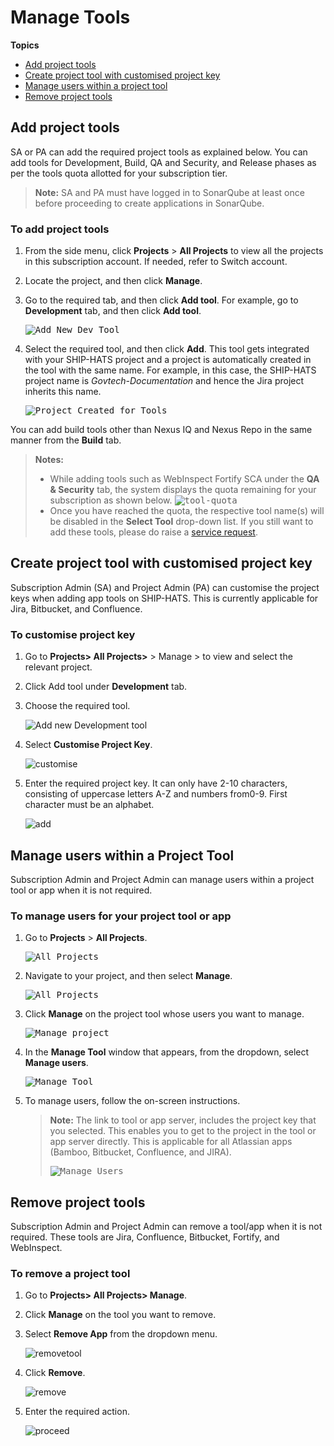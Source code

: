 # Manage Tools

**Topics**
- [Add project tools](#add-project-tools)
- [Create project tool with customised project key](#create-project-tool-with-customised-project-key)
- [Manage users within a project tool](#manage-users-within-a-project-tool)
- [Remove project tools](#remove-project-tools)

## Add project tools

SA or PA can add the required project tools as explained below. You can add tools for Development, Build, QA and Security, and Release phases as per the tools quota allotted for your subscription tier. 

>**Note:** SA and PA must have logged in to SonarQube at least once before proceeding to create applications in SonarQube.

### To add project tools

1. From the side menu, click **Projects** > **All Projects** to view all the projects in this subscription account. If needed, refer to Switch account.
2. Locate the project, and then click **Manage**.

3. Go to the required tab, and then click **Add tool**. For example, go to **Development** tab, and then click **Add tool**.

    <kbd>![Add New Dev Tool](add-new-development-tool.png ':size=100%')</kbd>

5. Select the required tool, and then click **Add**. This tool gets integrated with your SHIP-HATS project and a project is automatically created in the tool with the same name. For example, in this case, the SHIP-HATS project name is _Govtech-Documentation_ and hence the Jira project inherits this name.

    <kbd>![Project Created for Tools](project-created-for-tools.png ':size=100%')</kbd>

You can add build tools other than Nexus IQ and Nexus Repo in the same manner from the **Build** tab.

>**Notes:**
>- While adding tools such as WebInspect Fortify SCA under the **QA &amp; Security** tab, the system displays the quota remaining for your subscription as shown below.
><kbd>![tool-quota](tool-quota.png ':size=100%')</kbd>
>- Once you have reached the quota, the respective tool name(s) will be disabled in the **Select Tool** drop-down list. If you still want to add these tools, please do raise a [service request](https://jira.ship.gov.sg/servicedesk/customer/portal/11/).


## Create project tool with customised project key
Subscription Admin (SA) and Project Admin (PA) can customise the project keys when adding app tools on SHIP-HATS. This is currently applicable for Jira, Bitbucket, and Confluence.  

### To customise project key 

1. Go to **Projects> All Projects>** > Manage > to view and select the relevant project. 
2. Click Add tool under **Development** tab.
3. Choose the required tool.

    ![Add new Development tool](add-new-dev-tool.png)

4.  Select **Customise Project Key**.

    ![customise](customise.png)

5. Enter the required project key. It can only have 2-10 characters, consisting of uppercase letters A-Z and numbers from0-9. First character must be an alphabet. 

    ![add](addnewkey.png)

## Manage users within a Project Tool

Subscription Admin and Project Admin can manage users within a project tool or app when it is not required. 

### To manage users for your project tool or app

1. Go to **Projects** > **All Projects**.

    <kbd>![All Projects](portal-projects-all-projects.png)</kbd>

1. Navigate to your project, and then select **Manage**.

    <kbd>![All Projects](portal-projects-manage.png  ':size=60%')</kbd>

1. Click **Manage** on the project tool whose users you want to manage. 

    <kbd>![Manage project](portal-projects-manage-app.png)</kbd>

1. In the **Manage Tool** window that appears, from the dropdown, select **Manage users**. 

    <kbd>![Manage Tool](portal-projects-manage-tool.png  ':size=60%')</kbd>

1. To manage users, follow the on-screen instructions. 

    >**Note:** The link to tool or app server, includes the project key that you selected. This enables you to get to the project in the tool or app server directly. This is applicable for all Atlassian apps (Bamboo, Bitbucket, Confluence, and JIRA).  
    >
    ><kbd>![Manage Users](portal-projects-manage-users.png  ':size=60%')</kbd>


## Remove project tools
Subscription Admin and Project Admin can remove a tool/app when it is not required. These tools are Jira, Confluence, Bitbucket, Fortify, and WebInspect. 

### To remove a project tool

1. Go to **Projects> All Projects> Manage**.
2. Click **Manage** on the tool you want to remove. 
3. Select **Remove App** from the dropdown menu. 

    ![removetool](removetool.png)

4. Click **Remove**.

    ![remove](confirmremove.png)

5. Enter the required action. 

    ![proceed](proceed.png)
